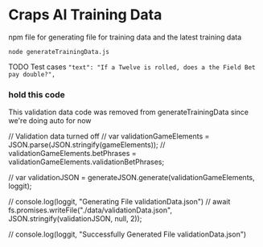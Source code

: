 # Craps AI Training Data

npm file for generating file for training data and the latest training data

`node generateTrainingData.js`



TODO Test cases
`"text": "If a Twelve is rolled, does a the Field Bet pay double?",`

### hold this code

This validation data code was removed from generateTrainingData since we're doing auto for now

// Validation data turned off
// var validationGameElements = JSON.parse(JSON.stringify(gameElements));
// validationGameElements.betPhrases = validationGameElements.validationBetPhrases;

// var validationJSON = generateJSON.generate(validationGameElements, loggit);

// console.log(loggit, "Generating File validationData.json")
// await fs.promises.writeFile("./data/validationData.json", JSON.stringify(validationJSON, null, 2));

// console.log(loggit, "Successfully Generated File validationData.json")
